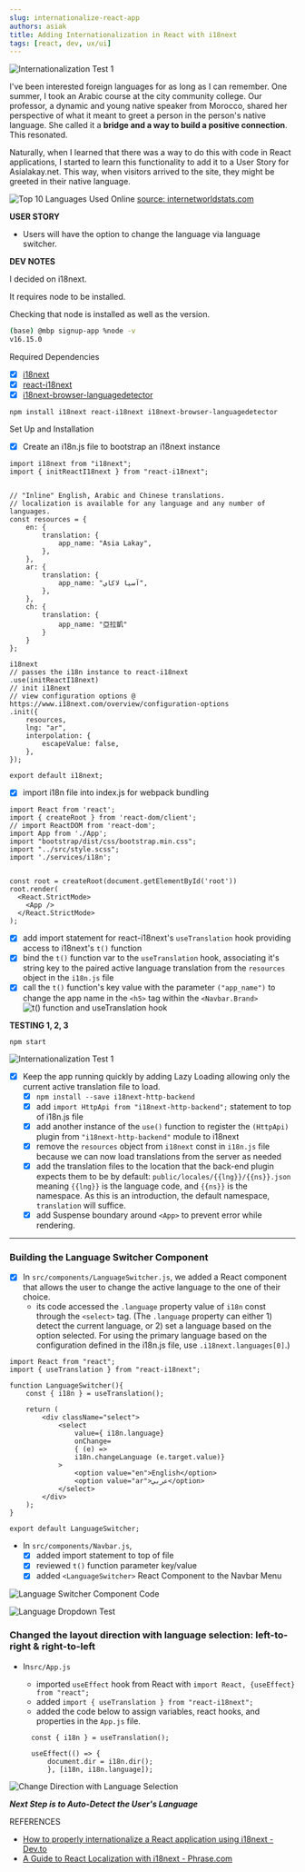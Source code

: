 ```yaml
---
slug: internationalize-react-app
authors: asiak
title: Adding Internationalization in React with i18next
tags: [react, dev, ux/ui]
---
```

![Internationalization Test 1](./i18next_test1.jpg)

I've been interested foreign languages for as long as I can remember. One summer, I took an Arabic course at the city community college. Our professor, a dynamic and young native speaker from Morocco, shared her perspective of what it meant to greet a person in the person's native language. She called it a **bridge and a way to build a positive connection**. This resonated. 

Naturally, when I learned that there was a way to do this with code in React applications, I started to learn this functionality to add it to a User Story for Asialakay.net. This way, when visitors arrived to the site, they might be greeted in their native language. 

![Top 10 Languages Used Online](./top-10-internet-languages.jpg)
[source: internetworldstats.com](https://www.internetworldstats.com/stats7.htm)

**USER STORY**

- Users will have the option to change the language via language switcher. 



**DEV NOTES**

I decided on i18next. 

It requires node to be installed. 

Checking that node is installed as well as the version. 

```Bash
(base) @mbp signup-app %node -v
v16.15.0
```

Required Dependencies
- [x] [i18next](https://www.i18next.com/)
- [x] [react-i18next](https://react.i18next.com/)
- [x] [i18next-browser-languagedetector](https://github.com/i18next/i18next-browser-languageDetector)

`npm install i18next react-i18next i18next-browser-languagedetector`

Set Up and Installation
- [x] Create an i18n.js file to bootstrap an i18next instance

```JSX
import i18next from "i18next";
import { initReactI18next } from "react-i18next";


// "Inline" English, Arabic and Chinese translations. 
// localization is available for any language and any number of languages.
const resources = {
    en: {
        translation: {
            app_name: "Asia Lakay",
        },
    },
    ar: {
        translation: {
            app_name: "آسيا لاكاي",
        },
    },
    ch: {
        translation: {
            app_name: "亞拉凱"
        }
    }
};

i18next 
// passes the i18n instance to react-i18next
.use(initReactI18next)
// init i18next
// view configuration options @ https://www.i18next.com/overview/configuration-options
.init({
    resources,
    lng: "ar",
    interpolation: {
        escapeValue: false,
    },
});
   
export default i18next;
```

- [x] import i18n file into index.js for webpack bundling

```JSX
import React from 'react';
import { createRoot } from 'react-dom/client';
// import ReactDOM from 'react-dom';
import App from './App';
import "bootstrap/dist/css/bootstrap.min.css";
import "../src/style.scss";
import './services/i18n';


const root = createRoot(document.getElementById('root'))
root.render(
  <React.StrictMode>
    <App />
  </React.StrictMode>
);
```

- [x] add import statement for react-i18next's `useTranslation` hook providing access to i18next's `t()` function
- [x] bind the `t()` function var to the `useTranslation` hook, associating it's string key to the paired active language translation from the `resources` object in the `i18n.js` file
- [x] call the `t()` function's key value with the parameter `("app_name")`  to change the app name in the `<h5>` tag within the `<Navbar.Brand>` 
![t() function and useTranslation hook](./i18next_1.jpg)

**TESTING 1, 2, 3**

`npm start`

![Internationalization Test 1](./i18next_test1.jpg)

- [x] Keep the app running quickly by adding Lazy Loading allowing only the current active translation file to load. 
    - [x] `npm install --save i18next-http-backend`
    - [x] add `import HttpApi from "i18next-http-backend";` statement to top of i18n.js file
    - [x] add another instance of the `use()` function to register the `(HttpApi)` plugin from `"i18next-http-backend"` module to i18next 
    - [x] remove the `resources` object from `i18next` const in `i18n.js` file because we can now load translations from the server as needed
    - [x] add the translation files to the location that the back-end plugin expects them to be by default: `public/locales/{{lng}}/{{ns}}.json` meaning `{{lng}}` is the language code, and `{{ns}}` is the namespace. As this is an introduction, the default namespace, `translation` will suffice. 
    - [x] add Suspense boundary around `<App>` to prevent error while rendering.

***

### Building the Language Switcher Component ### 
- [x] In `src/components/LanguageSwitcher.js`, we added a React component that allows the user to change the active language to the one of their choice.  
    - its code accessed the `.language` property value of `i18n` const through the `<select>` tag. (The `.language` property can either 1) detect the current language, or 2) set a language based on the option selected. For using the primary language based on the configuration defined in the i18n.js file, use `.i18next.languages[0]`.)

```JSX
import React from "react";
import { useTranslation } from "react-i18next";

function LanguageSwitcher(){
    const { i18n } = useTranslation();

    return (
        <div className="select">
            <select
                value={ i18n.language}
                onChange=
                { (e) =>
                i18n.changeLanguage (e.target.value)}
            >
                <option value="en">English</option>
                <option value="ar">عربي</option>
            </select>
        </div>
    );
}

export default LanguageSwitcher;
```

- In `src/components/Navbar.js`, 
    - [x] added import statement to top of file
    - [x] reviewed `t()` function parameter key/value 
    - [x] added `<LanguageSwitcher>` React Component to the Navbar Menu

![Language Switcher Component Code](./Language_Switcher_Component.jpg)

![Language Dropdown Test](./language_dropdown_demo.gif)

### Changed the layout direction with language selection: left-to-right & right-to-left ###

- In`src/App.js`
    - imported `useEffect` hook from React with `import React, {useEffect} from "react";`
    - added `import { useTranslation } from "react-i18next";`
    - added the code below to assign variables, react hooks, and properties in the `App.js` file.

    ```JSX
      const { i18n } = useTranslation();
      
      useEffect(() => {
          document.dir = i18n.dir();
          }, [i18n, i18n.language]);
    ```

![Change Direction with Language Selection](./change-direction-i18n.gif)

***Next Step is to Auto-Detect the User's Language***

REFERENCES
- [How to properly internationalize a React application using i18next - Dev.to](https://dev.to/adrai/how-to-properly-internationalize-a-react-application-using-i18next-3hdb)
- [A Guide to React Localization with i18next - Phrase.com](https://phrase.com/blog/posts/localizing-react-apps-with-i18next/)